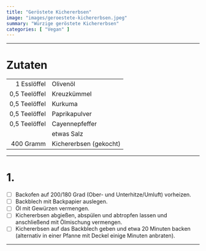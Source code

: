 ```yaml
---
title: "Geröstete Kichererbsen"
image: "images/geroestete-kichererbsen.jpeg"
summary: "Würzige geröstete Kichererbsen"
categories: [ "Vegan" ]
---
```


---

# Zutaten

|               |                        |
|--------------:|:-----------------------|
|   1 Esslöffel | Olivenöl               |
| 0,5 Teelöffel | Kreuzkümmel            |
| 0,5 Teelöffel | Kurkuma                |
| 0,5 Teelöffel | Paprikapulver          |
| 0,5 Teelöffel | Cayennepfeffer         |
|               | etwas Salz             |
|     400 Gramm | Kichererbsen (gekocht) |

---

# 1.

- [ ] Backofen auf 200/180 Grad (Ober- und Unterhitze/Umluft) vorheizen.
- [ ] Backblech mit Backpapier auslegen.
- [ ] Öl mit Gewürzen vermengen.
- [ ] Kichererbsen abgießen, abspülen und abtropfen lassen und anschließend mit Ölmischung vermengen.
- [ ] Kichererbsen auf das Backblech geben und etwa 20 Minuten backen (alternativ in einer Pfanne mit Deckel einige
  Minuten anbraten).

---
